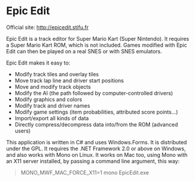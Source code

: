 # Epic Edit

Official site: http://epicedit.stifu.fr

Epic Edit is a track editor for Super Mario Kart (Super Nintendo). It requires a Super Mario Kart ROM, which is not included. Games modified with Epic Edit can then be played on a real SNES or with SNES emulators.

Epic Edit makes it easy to:
  - Modify track tiles and overlay tiles
  - Move track lap line and driver start positions
  - Move and modify track objects
  - Modify the AI (the path followed by computer-controlled drivers)
  - Modify graphics and colors
  - Modify track and driver names
  - Modify game settings (item probabilities, attributed score points...)
  - Import/export all kinds of data
  - Directly compress/decompress data into/from the ROM (advanced users)

This application is written in C# and uses Windows.Forms. It is distributed under the GPL. It requires the .NET Framework 2.0 or above on Windows, and also works with Mono on Linux. It works on Mac too, using Mono with an X11 server installed, by passing a command line argument, this way:
> MONO_MWF_MAC_FORCE_X11=1 mono EpicEdit.exe
